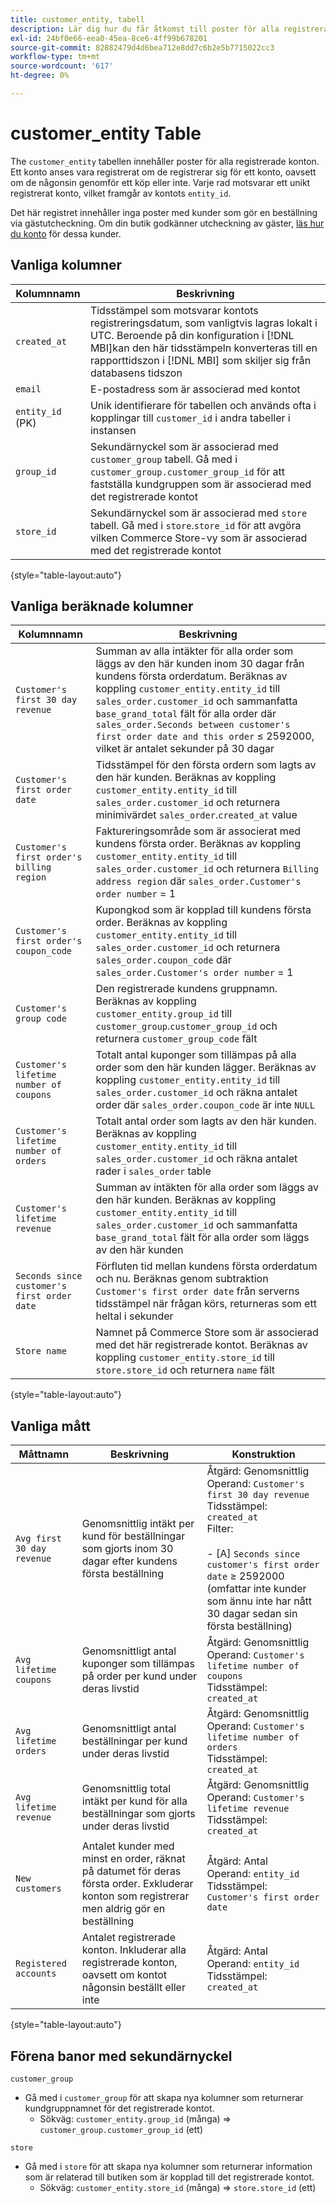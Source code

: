 ```yaml
---
title: customer_entity, tabell
description: Lär dig hur du får åtkomst till poster för alla registrerade konton.
exl-id: 24bf0e66-eea0-45ea-8ce6-4ff99b678201
source-git-commit: 82882479d4d6bea712e8dd7c6b2e5b7715022cc3
workflow-type: tm+mt
source-wordcount: '617'
ht-degree: 0%

---
```


# customer_entity Table

The `customer_entity` tabellen innehåller poster för alla registrerade konton. Ett konto anses vara registrerat om de registrerar sig för ett konto, oavsett om de någonsin genomför ett köp eller inte. Varje rad motsvarar ett unikt registrerat konto, vilket framgår av kontots `entity_id`.

Det här registret innehåller inga poster med kunder som gör en beställning via gästutcheckning. Om din butik godkänner utcheckning av gäster, [läs hur du konto](../data-warehouse-mgr/guest-orders.md) för dessa kunder.

## Vanliga kolumner

| **Kolumnnamn** | **Beskrivning** |
|---|---|
| `created_at` | Tidsstämpel som motsvarar kontots registreringsdatum, som vanligtvis lagras lokalt i UTC. Beroende på din konfiguration i [!DNL MBI]kan den här tidsstämpeln konverteras till en rapporttidszon i [!DNL MBI] som skiljer sig från databasens tidszon |
| `email` | E-postadress som är associerad med kontot |
| `entity_id` (PK) | Unik identifierare för tabellen och används ofta i kopplingar till `customer_id` i andra tabeller i instansen |
| `group_id` | Sekundärnyckel som är associerad med `customer_group` tabell. Gå med i `customer_group.customer_group_id` för att fastställa kundgruppen som är associerad med det registrerade kontot |
| `store_id` | Sekundärnyckel som är associerad med `store` tabell. Gå med i `store`.`store_id` för att avgöra vilken Commerce Store-vy som är associerad med det registrerade kontot |

{style=&quot;table-layout:auto&quot;}

## Vanliga beräknade kolumner

| **Kolumnnamn** | **Beskrivning** |
|---|---|
| `Customer's first 30 day revenue` | Summan av alla intäkter för alla order som läggs av den här kunden inom 30 dagar från kundens första orderdatum. Beräknas av koppling `customer_entity.entity_id` till `sales_order.customer_id` och sammanfatta `base_grand_total` fält för alla order där `sales_order.Seconds between customer's first order date and this order` ≤ 2592000, vilket är antalet sekunder på 30 dagar |
| `Customer's first order date` | Tidsstämpel för den första ordern som lagts av den här kunden. Beräknas av koppling `customer_entity.entity_id` till `sales_order.customer_id` och returnera minimivärdet `sales_order`.`created_at` value |
| `Customer's first order's billing region` | Faktureringsområde som är associerat med kundens första order. Beräknas av koppling `customer_entity.entity_id` till `sales_order.customer_id` och returnera `Billing address region` där `sales_order.Customer's order number` = 1 |
| `Customer's first order's coupon_code` | Kupongkod som är kopplad till kundens första order. Beräknas av koppling `customer_entity.entity_id` till `sales_order.customer_id` och returnera `sales_order.coupon_code` där `sales_order.Customer's order number` = 1 |
| `Customer's group code` | Den registrerade kundens gruppnamn. Beräknas av koppling `customer_entity.group_id` till `customer_group`.`customer_group_id` och returnera `customer_group_code` fält |
| `Customer's lifetime number of coupons` | Totalt antal kuponger som tillämpas på alla order som den här kunden lägger. Beräknas av koppling `customer_entity.entity_id` till `sales_order.customer_id` och räkna antalet order där `sales_order.coupon_code` är inte `NULL` |
| `Customer's lifetime number of orders` | Totalt antal order som lagts av den här kunden. Beräknas av koppling `customer_entity.entity_id` till `sales_order.customer_id` och räkna antalet rader i `sales_order` table |
| `Customer's lifetime revenue` | Summan av intäkten för alla order som läggs av den här kunden. Beräknas av koppling `customer_entity.entity_id` till `sales_order.customer_id` och sammanfatta `base_grand_total` fält för alla order som läggs av den här kunden |
| `Seconds since customer's first order date` | Förfluten tid mellan kundens första orderdatum och nu. Beräknas genom subtraktion `Customer's first order date` från serverns tidsstämpel när frågan körs, returneras som ett heltal i sekunder |
| `Store name` | Namnet på Commerce Store som är associerad med det här registrerade kontot. Beräknas av koppling `customer_entity.store_id` till `store.store_id` och returnera `name` fält |

{style=&quot;table-layout:auto&quot;}

## Vanliga mått

| **Måttnamn** | **Beskrivning** | **Konstruktion** |
|---|---|---|
| `Avg first 30 day revenue` | Genomsnittlig intäkt per kund för beställningar som gjorts inom 30 dagar efter kundens första beställning | Åtgärd: Genomsnittlig<br/>Operand: `Customer's first 30 day revenue`<br/>Tidsstämpel: `created_at`<br/>Filter:<br/><br/>- \[A\] `Seconds since customer's first order date` ≥ 2592000 (omfattar inte kunder som ännu inte har nått 30 dagar sedan sin första beställning) |
| `Avg lifetime coupons` | Genomsnittligt antal kuponger som tillämpas på order per kund under deras livstid | Åtgärd: Genomsnittlig<br/>Operand: `Customer's lifetime number of coupons`<br/>Tidsstämpel: `created_at` |
| `Avg lifetime orders` | Genomsnittligt antal beställningar per kund under deras livstid | Åtgärd: Genomsnittlig<br/>Operand: `Customer's lifetime number of orders`<br/>Tidsstämpel: `created_at` |
| `Avg lifetime revenue` | Genomsnittlig total intäkt per kund för alla beställningar som gjorts under deras livstid | Åtgärd: Genomsnittlig<br/>Operand: `Customer's lifetime revenue`<br/>Tidsstämpel: `created_at` |
| `New customers` | Antalet kunder med minst en order, räknat på datumet för deras första order. Exkluderar konton som registrerar men aldrig gör en beställning | Åtgärd: Antal<br/>Operand: `entity_id`<br/>Tidsstämpel: `Customer's first order date` |
| `Registered accounts` | Antalet registrerade konton. Inkluderar alla registrerade konton, oavsett om kontot någonsin beställt eller inte | Åtgärd: Antal<br/>Operand: `entity_id`<br/>Tidsstämpel: `created_at` |

{style=&quot;table-layout:auto&quot;}

## Förena banor med sekundärnyckel

`customer_group`

* Gå med i `customer_group` för att skapa nya kolumner som returnerar kundgruppnamnet för det registrerade kontot.
   * Sökväg: `customer_entity.group_id` (många) => `customer_group.customer_group_id` (ett)

`store`

* Gå med i `store` för att skapa nya kolumner som returnerar information som är relaterad till butiken som är kopplad till det registrerade kontot.
   * Sökväg: `customer_entity.store_id` (många) => `store.store_id` (ett)
